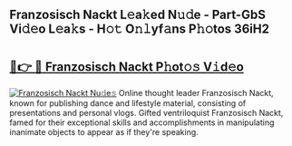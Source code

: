 ## Franzosisch Nackt L𝚎a𝚔ed N𝚞𝚍e - Part-GbS Vi𝚍𝚎o L𝚎a𝚔s - H𝚘𝚝 O𝚗𝚕yf𝚊ns P𝚑𝚘tos 36iH2

# <h2><a href="http://kfcs8g.oniu.top/?m=Franzosisch+Nackt">🔗👉 🔴 Franzosisch Nackt P𝚑ot𝚘𝚜 V𝚒d𝚎o</a></h2>

[![Franzosisch Nackt Nu𝚍e𝚜](https://i.imgur.com/0qMVB7G.gif)](http://kfcs8g.oniu.top/?m=Franzosisch+Nackt)
Online thought leader Franzosisch Nackt, known for publishing dance and lifestyle material, consisting of presentations and personal vlogs. Gifted ventriloquist Franzosisch Nackt, famed for their exceptional skills and accomplishments in manipulating inanimate objects to appear as if they're speaking.  
